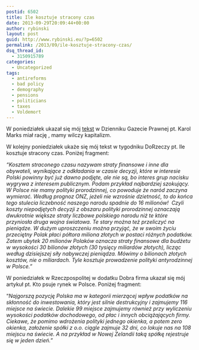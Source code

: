 ```yaml
---
postid: 6502
title: Ile kosztuje stracony czas
date: 2013-09-29T20:09:44+00:00
author: rybinski
layout: post
guid: http://www.rybinski.eu/?p=6502
permalink: /2013/09/ile-kosztuje-stracony-czas/
dsq_thread_id:
  - 3150915789
categories:
  - Uncategorized
tags:
  - antireforms
  - bad policy
  - demography
  - pensions
  - politicians
  - taxes
  - Voldemort
---
```

W poniedziałek ukazał się mój [tekst](http://forsal.pl/artykuly/735306,rybinski-karol-marks-mial-racje-mamy-wilczy-kapitalizm.html) w Dzienniku Gazecie Prawnej pt. Karol Marks miał rację , mamy wilczy kapitalizm.

W kolejny poniedziałek ukaże się mój tekst w tygodniku DoRzeczy pt. Ile kosztuje stracony czas. Poniżej fragment:

_“Kosztem straconego czasu nazywam straty finansowe i inne dla obywateli, wynikające z odkładania w czasie decyzji, które w interesie Polski powinny być już dawno podjęte, ale nie są, bo interes grup nacisku wygrywa z interesem publicznym. Podam przykład najbardziej szokujący. W Polsce nie mamy polityki prorodzinnej, co powoduje że naród zaczyna wymierać. Według prognoz ONZ, jeżeli nie wzrośnie dzietność, to do końca tego stulecia liczebność naszego narodu spadnie do 16 milionów!  Czyli koszty niepodjętych decyzji z obszaru polityki prorodzinnej oznaczają dwukrotnie większe straty liczbowe polskiego narodu niż te które przyniosła druga wojna światowa. Te stary można też przeliczyć na pieniądze. W dużym uproszczeniu można przyjąć, że w swoim życiu przeciętny Polak płaci półtora miliona złotych w postaci różnych podatków. Zatem ubytek 20 milionów Polaków oznacza straty finansowe dla budżetu w wysokości 30 bilionów złotych (30 tysięcy miliardów złotych), licząc według dzisiejszej siły nabywczej pieniądza. Mówimy o bilionach złotych kosztów, nie o miliardach. Tyle kosztuje prowadzenie polityki antyrodzinnej w Polsce.”_

W poniedziałek w Rzeczpospolitej w dodatku Dobra firma ukazał się mój artykuł pt. Kto psuje rynek w Polsce. Poniżej fragment:

“_Najgorszą pozycję Polska ma w kategorii mierzącej wpływ podatków na skłonność do inwestowania, który jest silnie destrukcyjny i zajmujemy 116 miejsce na świecie. Dalekie 99 miejsce zajmujemy również przy wyliczeniu wysokości podatków dochodowego, od płac i innych obciążających firmy. Ciekawe, że pomimo wdrożenia polityki jednego okienka, a potem zero okienka, założenie spółki z o.o. ciągle zajmuje 32 dni, co lokuje nas na 108 miejscu na świecie. A na przykład w Nowej Zelandii taką spółkę rejestruje się w jeden dzień.”_

 
